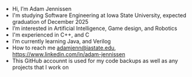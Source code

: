 - Hi, I’m Adam Jennissen
- I'm studying Software Engineering at Iowa State University, expected graduation of December 2025
- I’m interested in Artificial Intelligence, Game design, and Robotics
- I'm experienced in C++, and C
- I’m currently learning Java, and Verilog
- How to reach me adamjenn@iastate.edu, https://www.linkedin.com/in/adam-jennissen
- This GitHub accounnt is used for my code backups as well as any projects that I work on
